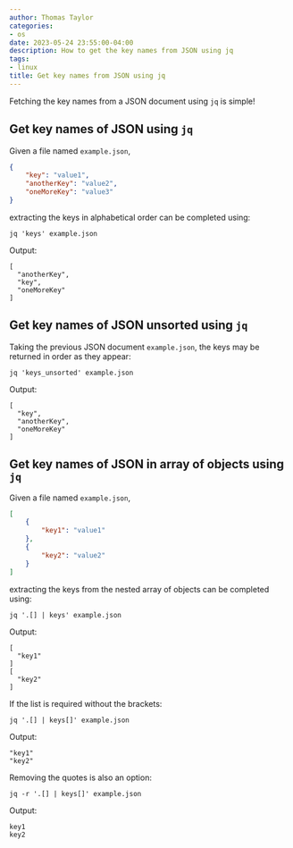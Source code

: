 ```yaml
---
author: Thomas Taylor
categories:
- os
date: 2023-05-24 23:55:00-04:00
description: How to get the key names from JSON using jq
tags:
- linux
title: Get key names from JSON using jq
---
```


Fetching the key names from a JSON document using `jq` is simple!

## Get key names of JSON using `jq`

Given a file named `example.json`,

```json
{
    "key": "value1",
    "anotherKey": "value2",
    "oneMoreKey": "value3"
}
```

extracting the keys in alphabetical order can be completed using:

```shell
jq 'keys' example.json
```

Output:

```text
[
  "anotherKey",
  "key",
  "oneMoreKey"
]
```

## Get key names of JSON unsorted using `jq`

Taking the previous JSON document `example.json`, the keys may be returned in order as they appear:

```shell
jq 'keys_unsorted' example.json
```

Output:

```text
[
  "key",
  "anotherKey",
  "oneMoreKey"
]
```

## Get key names of JSON in array of objects using `jq`

Given a file named `example.json`,

```json
[
    {
        "key1": "value1"
    },
    {
        "key2": "value2"
    }
]
```

extracting the keys from the nested array of objects can be completed using:

```shell
jq '.[] | keys' example.json
```

Output:

```text
[
  "key1"
]
[
  "key2"
]
```

If the list is required without the brackets:

```shell
jq '.[] | keys[]' example.json
```

Output:

```text
"key1"
"key2"
```

Removing the quotes is also an option:

```shell
jq -r '.[] | keys[]' example.json
```

Output:

```text
key1
key2
```